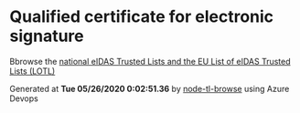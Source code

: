 # Qualified certificate for electronic signature 
 Bbrowse the [national eIDAS Trusted Lists and the EU List of eIDAS Trusted Lists (LOTL)](https://webgate.ec.europa.eu/tl-browser/#/) 
 
 
Generated at **Tue 05/26/2020  0:02:51.36** by [node-tl-browse](https://github.com/ymedlop/node-tl-browser) using Azure Devops 
